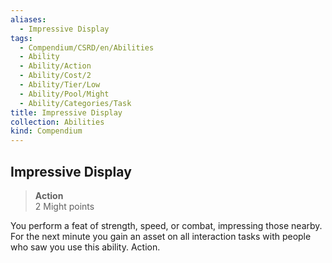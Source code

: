 ```yaml
---
aliases:
  - Impressive Display
tags:
  - Compendium/CSRD/en/Abilities
  - Ability
  - Ability/Action
  - Ability/Cost/2
  - Ability/Tier/Low
  - Ability/Pool/Might
  - Ability/Categories/Task
title: Impressive Display
collection: Abilities
kind: Compendium
---
```

## Impressive Display  
>**Action**  
>2 Might points
  
You perform a feat of strength, speed, or combat, impressing those nearby. For the next minute you gain an asset on all interaction tasks with people who saw you use this ability. Action.